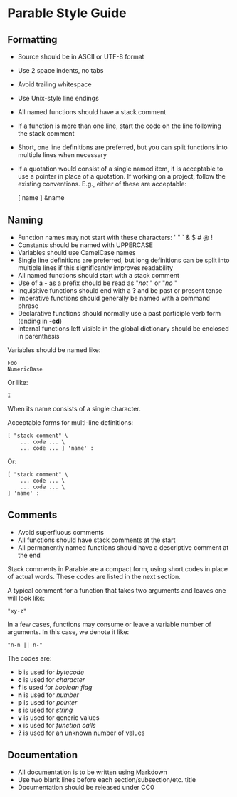 # Parable Style Guide


## Formatting

* Source should be in ASCII or UTF-8 format
* Use 2 space indents, no tabs
* Avoid trailing whitespace
* Use Unix-style line endings
* All named functions should have a stack comment
* If a function is more than one line, start the code on the line following the stack comment
* Short, one line definitions are preferred, but you can split functions into multiple lines when necessary
* If a quotation would consist of a single named item, it is acceptable to use a pointer in place of a quotation. If working on a project, follow the existing conventions. E.g., either of these are acceptable:

    [ name ]
    &name

## Naming

* Function names may not start with these characters: ' " ` & $ # @ !
* Constants should be named with UPPERCASE
* Variables should use CamelCase names
* Single line definitions are preferred, but long definitions can be split into multiple lines if this significantly improves readability
* All named functions should start with a stack comment
* Use of a **-** as a prefix should be read as "*not <function>*" or "*no <function>*"
* Inquisitive functions should end with a **?** and be past or present tense
* Imperative functions should generally be named with a command phrase
* Declarative functions should normally use a past participle verb form (ending in **-ed**)
* Internal functions left visible in the global dictionary should be enclosed in parenthesis

Variables should be named like:

    Foo
    NumericBase

Or like:

    I

When its name consists of a single character.

Acceptable forms for multi-line definitions:

    [ "stack comment" \
        ... code ... \
        ... code ... ] 'name' :

Or:

    [ "stack comment" \
        ... code ... \
        ... code ... \
    ] 'name' :


## Comments

* Avoid superfluous comments
* All functions should have stack comments at the start
* All permanently named functions should have a descriptive comment at the end

Stack comments in Parable are a compact form, using short codes in place of actual words. These codes are listed in the next section.

A typical comment for a function that takes two arguments and leaves one will look like:

    "xy-z"

In a few cases, functions may consume or leave a variable number of arguments. In this case, we denote it like:

    "n-n || n-"

The codes are:

* **b** is used for *bytecode*
* **c** is used for *character*
* **f** is used for *boolean flag*
* **n** is used for *number*
* **p** is used for *pointer*
* **s** is used for *string*
* **v** is used for generic values
* **x** is used for *function calls*
* **?** is used for an unknown number of values


## Documentation

* All documentation is to be written using Markdown
* Use two blank lines before each section/subsection/etc. title
* Documentation should be released under CC0
